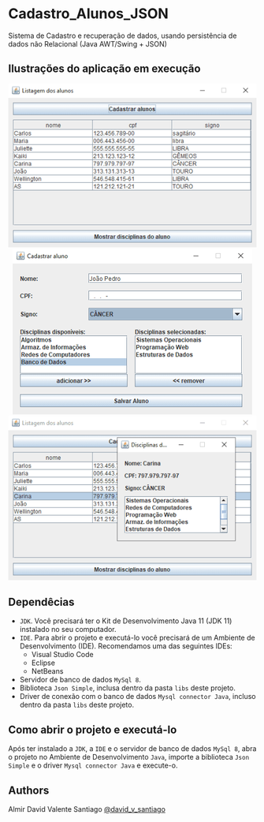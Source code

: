 # Cadastro_Alunos_JSON
Sistema de Cadastro e recuperação de dados, usando persistência de dados não Relacional (Java AWT/Swing + JSON)

## Ilustrações do aplicação em execução
<p align="center">
  <img src="/pics/codasto_json_01.png?raw=true" alt="img1"/>
  <img src="/pics/codasto_json_02.png?raw=true" alt="img2"/>
  <img src="/pics/codasto_json_03.png?raw=true" alt="img3"/>
</p>

## Dependêcias

* ```JDK```. Você precisará ter o Kit de Desenvolvimento Java 11 (JDK 11) instalado no seu computador.
* ```IDE```. Para abrir o projeto e executá-lo você precisará de um Ambiente de Desenvolvimento (IDE). Recomendamos uma das seguintes IDEs:
  - Visual Studio Code
  - Eclipse
  - NetBeans
* Servidor de banco de dados ```MySql 8```.
* Biblioteca ```Json Simple```, inclusa dentro da pasta ```libs``` deste projeto.
* Driver de conexão com o banco de dados ```Mysql connector Java```, incluso dentro da pasta ```libs``` deste projeto.

## Como abrir o projeto e executá-lo

Após ter instalado a ```JDK```, a ```IDE``` e o servidor de banco de dados ```MySql 8```, abra o projeto no Ambiente de Desenvolvimento ```Java```, importe a biblioteca ```Json Simple``` e o driver ```Mysql connector Java``` e execute-o.

## Authors

Almir David Valente Santiago [@david_v_santiago](https://linktr.ee/david.santiago)
